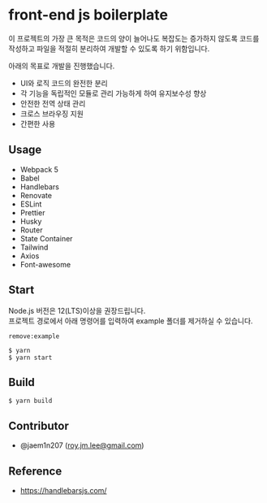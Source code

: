 # front-end js boilerplate

이 프로젝트의 가장 큰 목적은 코드의 양이 늘어나도 복잡도는 증가하지 않도록 코드를 작성하고 파일을 적절히 분리하여 개발할 수 있도록 하기 위함입니다.

아래의 목표로 개발을 진행했습니다.

- UI와 로직 코드의 완전한 분리
- 각 기능을 독립적인 모듈로 관리 가능하게 하여 유지보수성 향상
- 안전한 전역 상태 관리
- 크로스 브라우징 지원
- 간편한 사용

## Usage

- Webpack 5
- Babel
- Handlebars
- Renovate
- ESLint
- Prettier
- Husky
- Router
- State Container
- Tailwind
- Axios
- Font-awesome

## Start

Node.js 버전은 12(LTS)이상을 권장드립니다. <br />
프로젝트 경로에서 아래 명령어를 입력하여 example 폴더를 제거하실 수 있습니다.

```
remove:example
```

```
$ yarn
$ yarn start
```

## Build

```
$ yarn build
```

## Contributor

- @jaem1n207 (<roy.jm.lee@gmail.com>)

## Reference

- https://handlebarsjs.com/
